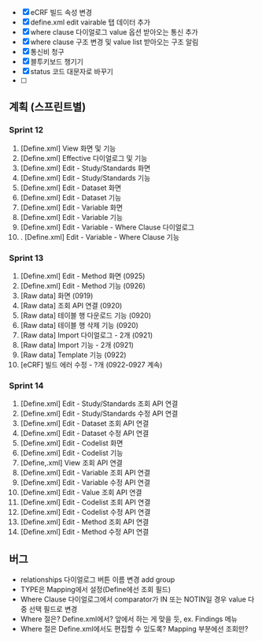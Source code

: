 - [x] eCRF 빌드 속성 변경
- [x] define.xml edit vairable 탭 데이터 추가
- [x] where clause 다이얼로그 value 옵션 받아오는 통신 추가
- [x] where clause 구조 변경 및 value list 받아오는 구조 알림
- [x] 통신비 청구
- [x] 블투키보드 챙기기
- [x] status 코드 대문자로 바꾸기
- [ ] 

## 계획 (스프린트별)

### Sprint 12

1. \[Define.xml\] View 화면 및 기능
3. \[Define.xml\] Effective 다이얼로그 및 기능
4. \[Define.xml\] Edit - Study/Standards 화면
5. \[Define.xml\] Edit - Study/Standards 기능
6. \[Define.xml\] Edit - Dataset 화면
7. \[Define.xml\] Edit - Dataset 기능
8. \[Define.xml\] Edit - Variable 화면
9. \[Define.xml\] Edit - Variable 기능
10. \[Define.xml\] Edit - Variable - Where Clause 다이얼로그
11. . \[Define.xml\] Edit  - Variable - Where Clause 기능

### Sprint 13

1. \[Define.xml\] Edit - Method 화면 (0925)
2. \[Define.xml\] Edit - Method 기능 (0926)
3. \[Raw data\] 화면 (0919)
4. \[Raw data\] 조회 API 연결 (0920)
5. \[Raw data\] 테이블 행 다운로드 기능 (0920)
6. \[Raw data\] 테이블 행 삭제 기능 (0920)
7. \[Raw data\] Import 다이얼로그 - 2개 (0921)
8. \[Raw data\] Import 기능 - 2개 (0921)
9. \[Raw data\] Template 기능 (0922)
10. \[eCRF] 빌드 에러 수정 - ?개 (0922-0927 계속)

### Sprint 14

1. \[Define.xml\] Edit - Study/Standards 조회 API 연결
2.  \[Define.xml\] Edit - Study/Standards 수정 API 연결
3. \[Define.xml\] Edit - Dataset 조회 API 연결
4. \[Define.xml\] Edit - Dataset 수정 API 연결
5. \[Define.xml\] Edit - Codelist 화면
6. \[Define.xml\] Edit - Codelist 기능
7. \[Define,.xml] View 조회 API 연결
8. \[Define.xml\] Edit - Variable 조회 API 연결
9. \[Define.xml\] Edit - Variable 수정 API 연결
10. \[Define.xml\] Edit - Value 조회 API 연결
11. \[Define.xml\] Edit - Codelist 조회 API 연결
12.  \[Define.xml\] Edit - Codelist 수정 API 연결
13. \[Define.xml\] Edit - Method 조회 API 연결
14. \[Define.xml\] Edit - Method 수정 API 연결

## 버그

- relationships 다이얼로그 버튼 이름 변경 add group
- TYPE은 Mapping에서 설정(Define에선 조회 필드)
- Where Clause 다이얼로그에서 comparator가 IN 또는 NOTIN일 경우 value 다중 선택 필드로 변경
- Where 절은? Define.xml에서? 앞에서 하는 게 맞을 듯, ex. Findings 메뉴
- Where 절은 Define.xml에서도 편집할 수 있도록? Mapping 부분에선 조회만?
